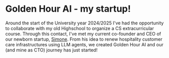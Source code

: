 # Golden Hour AI - my startup!

Around the start of the University year 2024/2025 I've had the opportunity to collaborate with my old Highschool to organize a CS extracurricular course. Through this contact, I've met my current co-founder and CEO of our newborn startup, [Simone](https://www.linkedin.com/in/s-mattera). From his idea to renew hospitality customer care infrastructures using LLM agents, we created Golden Hour AI and our (and mine as CTO) journey has just started!